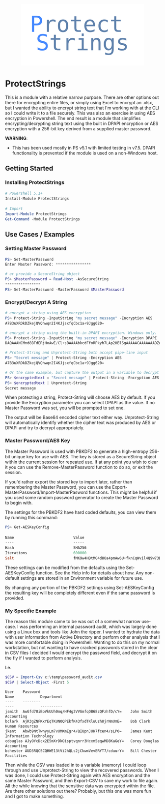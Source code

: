 <div align='center'>
<img src='Assets/ProtectStrings.svg' />
</div>

ProtectStrings
==============

This is a module with a relative narrow purpose.  There are other options out there for encrypting entire files, or simply using Excel to encrypt an .xlsx, but I wanted the ability to encrypt string text that I'm working with at the CLI so I could write it to a file securely.
This was also an exercise in using AES encryption in Powershell.  The end result is a module that simplifies encrypting/decrypting string text using the built in DPAPI encryption or AES encryption with a 256-bit key derived from a supplied master password.

**WARNING**:

* This has been used mostly in PS v5.1 with limited testing in v7.5.  DPAPI functionality is prevented if the module is used on a non-Windows host.


## Getting Started

### Installing ProtectStrings
```powershell
# Powershell 5.1+
Install-Module ProtectStrings

# Import
Import-Module ProtectStrings
Get-Command -Module ProtectStrings
```

## Use Cases / Examples

### Setting Master Password
```powershell
PS> Set-MasterPassword
Enter Master Password: ****************
```

```powershell
# or provide a SecureString object
PS> $MasterPassword = Read-Host -AsSecureString
****************
PS> Set-MasterPassword -MasterPassword $MasterPassword
```

### Encrypt/Decrypt A String

```powershell
# encrypt a string using AES encryption
PS> Protect-String -InputString "my secret message" -Encryption AES
A7B3uXRDkDZkejQVQhwqn2I4KJjsxfqCbc1a+9Jgg620=
```

```powershell
# encrypt a string using the built-in DPAPI encryption. Windows only.
PS> Protect-String -InputString "my secret message" -Encryption DPAPI
DAQAAANCMnd8BFdERjHoAwE/Cl+sBAAAAbkcdFfoRPkyh7LAp2HBlSgAAAAACAAAAAAADZgAAwAAAABAAAAB64FVTzSMWwdX0i3AyxkbjAAAAAASAAACgAAAAEAAAAJ6+QSsAWQHjhHM56iWeIIAYAAAAmV/Kpm7+Ojt+h4MTRXLN725F+E0ZIuIPFAAAAJDN1PB5Wu/8obtdAfzr2nQPg3YD?TE5JUEMyMjIxNTBMXFNZU1RFTQ==
```

```powershell
# Protect-String and Unprotect-String both accept pipe-line input
PS> "Secret message" | Protect-String -Encryption AES
A7B3uXRDkDZkejQVQhwqn2I4KJjsxfqCbc1a+9Jgg620=
```

```powershell
# Or the same example, but capture the output in a variable to decrypt later
PS> $encryptedtext = "Secret message" | Protect-String -Encryption AES
PS> $encryptedtext | Unprotect-String
Secret message
```

When protecting a string, Protect-String will choose AES by default.  If you provide the Encryption parameter you can select DPAPI as the value.  If no Master Password was set, you will be prompted to set one.

The output will be Base64 encoded cipher text either way.  Unprotect-String will automatically identify whether the cipher text was produced by AES or DPAPI and try to decrypt appropriately.
### Master Password/AES Key

The Master Password is used with PBKDF2 to generate a high-entropy 256-bit unique key for use with AES.  The key is stored as a SecureString object within the current session for repeated use.  If at any point you wish to clear it you can use the Remove-MasterPassword function to do so, or exit the session.

If you'd rather export the stored key to import later, rather than remembering the Master Password, you can use the Export-MasterPassword/Import-MasterPasword functions.  This might be helpful if you used some random password generator to create the Master Password to begin with.

The settings for the PBKDF2 have hard coded defaults, you can view them by running this command:
```powershell
PS> Get-AESKeyConfig

Name                           Value
----                           -----
Hash                           SHA256
Iterations                     600000
Salt                           fMK9w4HDtMO4d8Oa4pmAw6U+fknCqWvil4Q9w73DscOtw64=
```

These settings can be modified from the defaults using the Set-AESKeyConfig function.  See the Help info for details about how.  Any non-default settings are stored in an Environment variable for future use.

By changing any portion of the PBKDF2 settings using Set-AESKeyConfig the resulting key will be completely different even if the same password is provided.

### My Specific Example

The reason this module came to be was out of a somewhat narrow use-case.  I was performing an internal password audit, which was largely done using a Linux box and tools like John the ripper.  I wanted to hydrate the data with user information from Active Directory and perform other analysis that I was more comfortable doing in Powershell.  Wanting to do this on my normal workstation, but not wanting to have cracked passwords stored in the clear in CSV files I decided I would encrypt the password field, and decrypt it on the fly if I wanted to perform analysis.

I.e.
```powershell
$CSV = Import-Csv c:\temp\password_audit.csv
$CSV | Select-Object -First 5
```

```
User    Password                                                                                                                                Name            Department
----    --------                                                                                                                                ----            ----------
jsmith  AwGfd70iBoVkUUh0mq/HF4g2VVGmfqOB68zQFzhfD/cY=    John Smith      Accounting
bclark  AjR3gZNFKxYEqTKUNOQPEkfK43fxdTKluUzhUjrNmUmE=    Bob Clark       Human Resources
jkent   Abwb9NtTwnyyLm7vUMKmEgr4/QIUpnJUK7fcen4/sLP0=    James Kent      Information Technology
cdouglas AJyOYcDcx2E5mXrDkOisptvqnrr3Hcxm5eqwMD8KaGeY=   Corey Douglas   Accounting
bchester AUD3RQCSCQHWE13tVi2hQLs2jCkwmVevERYT7/cduurY=   Bill Chester    Facilities
```

Then while the CSV was loaded in to a variable (memory) I could loop through and use Unprotect-String to view the recovered passwords.  When I was done, I could use Protect-String again with AES encryption and the same Master Password, and then Export-CSV to save my work to file again.  All the while knowing that the sensitive data was encrypted within the file.  Are there other solutions out there? Probably, but this one was more fun and I got to make something.

